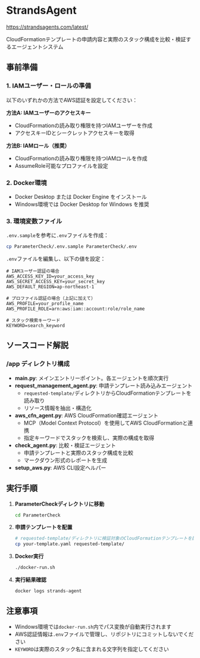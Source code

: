 # StrandsAgent
https://strandsagents.com/latest/

CloudFormationテンプレートの申請内容と実際のスタック構成を比較・検証するエージェントシステム

## 事前準備

### 1. IAMユーザー・ロールの準備

以下のいずれかの方法でAWS認証を設定してください：

**方法A: IAMユーザーのアクセスキー**
- CloudFormationの読み取り権限を持つIAMユーザーを作成
- アクセスキーIDとシークレットアクセスキーを取得

**方法B: IAMロール（推奨）**
- CloudFormationの読み取り権限を持つIAMロールを作成
- AssumeRole可能なプロファイルを設定

### 2. Docker環境

- Docker Desktop または Docker Engine をインストール
- Windows環境では Docker Desktop for Windows を推奨

### 3. 環境変数ファイル

`.env.sample`を参考に`.env`ファイルを作成：

```bash
cp ParameterCheck/.env.sample ParameterCheck/.env
```

`.env`ファイルを編集し、以下の値を設定：

```env
# IAMユーザー認証の場合
AWS_ACCESS_KEY_ID=your_access_key
AWS_SECRET_ACCESS_KEY=your_secret_key
AWS_DEFAULT_REGION=ap-northeast-1

# プロファイル認証の場合（上記に加えて）
AWS_PROFILE=your_profile_name
AWS_PROFILE_ROLE=arn:aws:iam::account:role/role_name

# スタック検索キーワード
KEYWORD=search_keyword
```

## ソースコード解説

### /app ディレクトリ構成

- **main.py**: メインエントリーポイント。各エージェントを順次実行
- **request_management_agent.py**: 申請テンプレート読み込みエージェント
  - `requested-template/`ディレクトリからCloudFormationテンプレートを読み取り
  - リソース情報を抽出・構造化
- **aws_cfn_agent.py**: AWS CloudFormation確認エージェント  
  - MCP（Model Context Protocol）を使用してAWS CloudFormationと連携
  - 指定キーワードでスタックを検索し、実際の構成を取得
- **check_agent.py**: 比較・検証エージェント
  - 申請テンプレートと実際のスタック構成を比較
  - マークダウン形式のレポートを生成
- **setup_aws.py**: AWS CLI設定ヘルパー

## 実行手順

1. **ParameterCheckディレクトリに移動**
   ```bash
   cd ParameterCheck
   ```

2. **申請テンプレートを配置**
   ```bash
   # requested-template/ディレクトリに検証対象のCloudFormationテンプレートを配置
   cp your-template.yaml requested-template/
   ```

3. **Docker実行**
   ```bash
   ./docker-run.sh
   ```

4. **実行結果確認**
   ```bash
   docker logs strands-agent
   ```

## 注意事項

- Windows環境では`docker-run.sh`内でパス変換が自動実行されます
- AWS認証情報は`.env`ファイルで管理し、リポジトリにコミットしないでください
- `KEYWORD`は実際のスタック名に含まれる文字列を指定してください